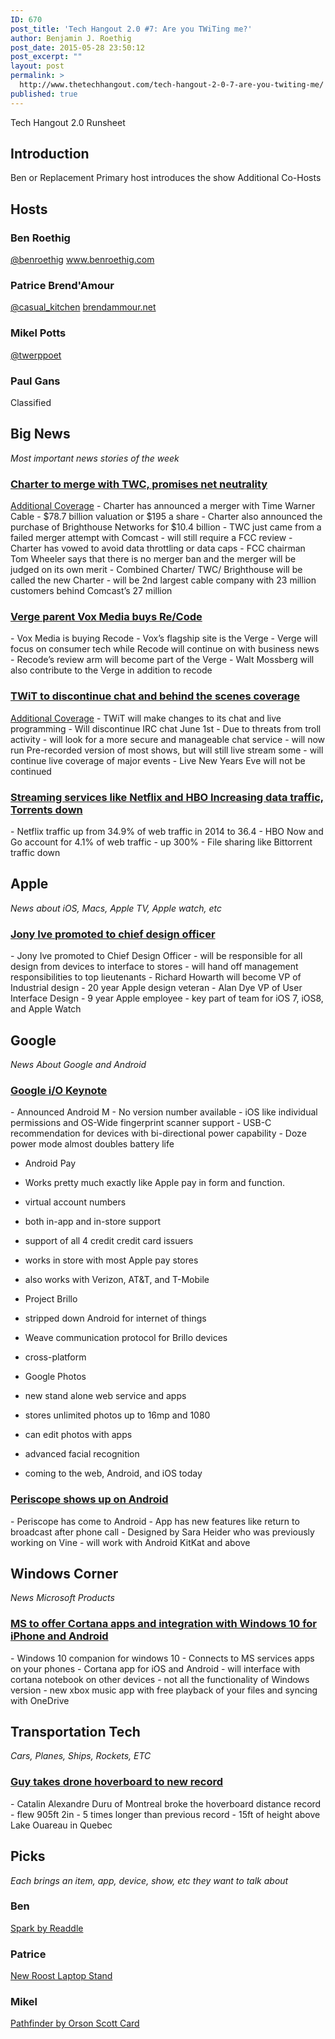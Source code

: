 ```yaml
---
ID: 670
post_title: 'Tech Hangout 2.0 #7: Are you TWiTing me?'
author: Benjamin J. Roethig
post_date: 2015-05-28 23:50:12
post_excerpt: ""
layout: post
permalink: >
  http://www.thetechhangout.com/tech-hangout-2-0-7-are-you-twiting-me/
published: true
---
```

Tech Hangout 2.0 Runsheet

<h2>Introduction</h2>
Ben or Replacement Primary host introduces the show
Additional Co-Hosts

<h2>Hosts</h2>
<h3>Ben Roethig</h3>
<a href="http://www.twitter.com/benroethig" target="_blank">@benroethig</a>
<a href="http://www.benroethig.com" target="_blank">www.benroethig.com</a>

<h3>Patrice Brend'Amour</h3>
<a href="http://www.twitter.com/casual_kitchen" target="_blank">@casual_kitchen</a>
<a href="http://brendamour.net" target="_blank">brendammour.net</a>

<h3>Mikel Potts</h3>
<a href="http://www.twitter.com/twerppoet" target="_blank">@twerppoet</a>

<h3>Paul Gans</h3>
Classified

<h2>Big News</h2>
<em>Most important news stories of the week</em>

<h3><a href="http://www.theverge.com/2015/5/26/8659389/charter-buys-time-warner-cable" target="_blank">Charter to merge with TWC, promises net neutrality</a></h3>
<a href="http://www.theverge.com/2015/5/27/8667881/charter-net-neutrality-time-warner-cable" target="_blank">Additional Coverage</a>
- Charter has announced a merger with Time Warner Cable
- $78.7 billion valuation or $195 a share
- Charter also announced the purchase of Brighthouse Networks for $10.4 billion
- TWC just came from a failed merger attempt with Comcast
- will still require a FCC review
- Charter has vowed to avoid data throttling or data caps
- FCC chairman Tom Wheeler says that there is no merger ban and the merger will be judged on its own merit
- Combined Charter/ TWC/ Brighthouse will be called the new Charter
- will be 2nd largest cable company with 23 million customers behind Comcast’s 27 million

<h3><a href="http://www.theverge.com/2015/5/26/8662905/the-verge-and-recode-are-joining-forces" target="_blank">Verge parent Vox Media buys Re/Code</a></h3>
- Vox Media is buying Recode 
- Vox’s flagship site is the Verge
- Verge will focus on consumer tech while Recode will continue on with business news
- Recode’s review arm will become part of the Verge
- Walt Mossberg will also contribute to the Verge in addition to recode

<h3><a href="https://thedailyinflux.wordpress.com/2015/05/26/serious-twit-network-to-shut-down-chat-room-and-cancel-behind-the-scenes-live-streaming/" target="_blank">TWiT to discontinue chat and behind the scenes coverage</a></h3>
<a href="http://twit.tv/2015/05/27/evolution-twit-live" target="_blank">Additional Coverage</a>
- TWiT will make changes to its chat and live programming
- Will discontinue IRC chat June 1st
- Due to threats from troll activity
- will look for a more secure and manageable chat service
- will now run Pre-recorded version of most shows, but will still live stream some
- will continue live coverage of major events
- Live New Years Eve will not be continued

<h3><a href="http://techcrunch.com/2015/05/28/netflix-hbo-streaming-video-traffic-increases-as-bittorrent-declines" target="_blank">Streaming services like Netflix and HBO Increasing data traffic, Torrents down</a></h3>
- Netflix traffic up from 34.9% of web traffic in 2014 to 36.4
- HBO Now and Go account for 4.1% of web traffic
- up 300%
- File sharing like Bittorrent traffic down

<h2>Apple</h2>
<em>News about iOS, Macs, Apple TV, Apple watch, etc</em>

<h3><a href="http://www.imore.com/jony-ive-gets-promoted-chief-design-officer?query=" target="_blank">Jony Ive promoted to chief design officer</a></h3>
- Jony Ive promoted to Chief Design Officer
- will be responsible for all design from devices to interface to stores
- will hand off management responsibilities to top lieutenants
- Richard Howarth will become VP of Industrial design
- 20 year Apple design veteran
- Alan Dye VP of User Interface Design
- 9 year Apple employee
- key part of team for iOS 7, iOS8, and Apple Watch

<h2>Google</h2>
<em>News About Google and Android</em>

<h3><a href="http://www.macrumors.com/2015/05/28/google-announces-android-m-android-pay/" target="_blank">Google i/O Keynote</a></h3>
- Announced Android M
- No version number available
- iOS like individual permissions and OS-Wide fingerprint scanner support
- USB-C recommendation for devices with bi-directional power capability
- Doze power mode almost doubles battery life

- Android Pay
- Works pretty much exactly like Apple pay in form and function.
-  virtual account numbers
- both in-app and in-store support
- support of all 4 credit credit card issuers
- works in store with most Apple pay stores
- also works with Verizon, AT&T, and T-Mobile

- Project Brillo
- stripped down Android for internet of things
- Weave communication protocol for Brillo devices
- cross-platform

- Google Photos
- new stand alone web service and apps
- stores unlimited photos up to 16mp and 1080
- can edit photos with apps
- advanced facial recognition
- coming to the web, Android, and iOS today

<h3><a href="http://www.engadget.com/2015/05/26/periscope-android/" target="_blank">Periscope shows up on Android</a></h3>
- Periscope has come to Android
- App has new features like return to broadcast after phone call
- Designed by Sara Heider who was previously working on Vine
- will work with Android KitKat and above

<h2>Windows Corner</h2>
<em>News Microsoft Products</em>

<h3><a href="https://blogs.windows.com/bloggingwindows/2015/05/26/your-windows-10-pc-will-love-all-the-devices-you-own/" target="_blank">MS to offer Cortana apps and integration with Windows 10 for iPhone and Android</a></h3>
- Windows 10 companion for windows 10
- Connects to MS services apps on your phones
- Cortana app for iOS and Android
- will interface with cortana notebook on other devices
- not all the functionality of Windows version
- new xbox music app with free playback of your files and syncing with OneDrive

<h2>Transportation Tech</h2>
<em>Cars, Planes, Ships, Rockets, ETC</em>

<h3><a href="http://www.theverge.com/2015/5/27/8665479/canadian-smashes-world-record-for-longest-hoverboard-ride" target="_blank">Guy takes drone hoverboard to new record</a></h3>
- Catalin Alexandre Duru of Montreal broke the hoverboard distance record
- flew 905ft 2in
- 5 times longer than previous record
- 15ft of height above Lake Ouareau in Quebec

<h2>Picks</h2>
<em>Each brings an item, app, device, show, etc they want to talk about</em>

<h3>Ben</h3>
<a href="https://geo.itunes.apple.com/app/id997102246?mt=8&at=1l3vb3F" target="_blank">Spark by Readdle</a>

<h3>Patrice</h3>
<a href="https://www.kickstarter.com/projects/86285180/roost-laptop-stand-free-yourself-from-laptop-neck" target="_blank">New Roost Laptop Stand</a>

<h3>Mikel</h3>
<a href="https://geo.itunes.apple.com/us/book/pathfinder/id382795539?mt=11&uo=6&at=1l3vb3F" target="_blank">Pathfinder by Orson Scott Card</a>